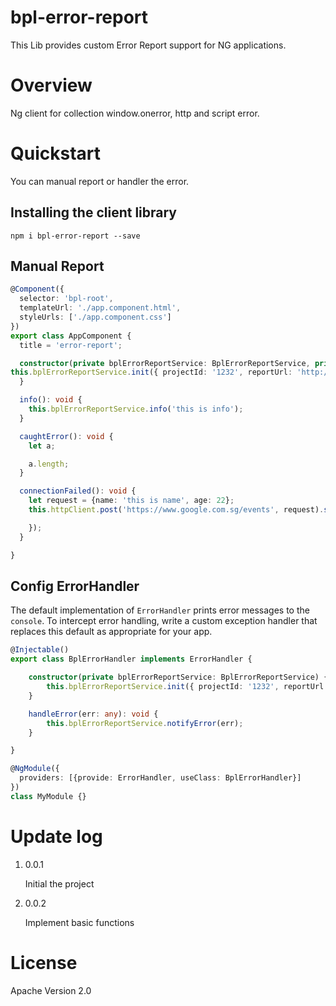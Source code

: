 # bpl-error-report

This Lib provides custom Error Report support for NG applications.

# Overview

Ng client for collection window.onerror, http and script error.

# Quickstart

You can manual report or handler the error.



## Installing the client library

`npm i bpl-error-report --save`



## Manual Report



```typescript
@Component({
  selector: 'bpl-root',
  templateUrl: './app.component.html',
  styleUrls: ['./app.component.css']
})
export class AppComponent {
  title = 'error-report';

  constructor(private bplErrorReportService: BplErrorReportService, private httpClient: HttpClient) {
this.bplErrorReportService.init({ projectId: '1232', reportUrl: 'http://localhost:7001/event' });
  }

  info(): void {
    this.bplErrorReportService.info('this is info');
  }

  caughtError(): void {
    let a;

    a.length;
  }

  connectionFailed(): void {
    let request = {name: 'this is name', age: 22};
    this.httpClient.post('https://www.google.com.sg/events', request).subscribe(el => {

    });
  }

}
```



## Config ErrorHandler

The default implementation of `ErrorHandler` prints error messages to the `console`. To intercept error handling, write a custom exception handler that replaces this default as appropriate for your app.

```typescript
@Injectable()
export class BplErrorHandler implements ErrorHandler {

    constructor(private bplErrorReportService: BplErrorReportService) {
        this.bplErrorReportService.init({ projectId: '1232', reportUrl: 'http://localhost:7001/event' });
    }

    handleError(err: any): void {
        this.bplErrorReportService.notifyError(err);
    }

}

@NgModule({
  providers: [{provide: ErrorHandler, useClass: BplErrorHandler}]
})
class MyModule {}
```



# Update log

1. 0.0.1

   Initial the project

2. 0.0.2

   Implement basic functions



# License

Apache Version 2.0